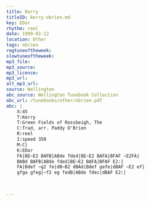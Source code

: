 ```yaml
---
title: Kerry
titleID: kerry-obrien.md
key: EDor
rhythm: reel
date: 1999-02-12
location: Other
tags: obrien
regtuneoftheweek:
slowtuneoftheweek:
mp3_file:
mp3_source:
mp3_licence:
mp3_url:
alt_mp3_url:
source: Wellington
abc_source: Wellington Tunebook Collection
abc_url: /tunebooks/other/obrien.pdf
abc: |
    X:45
    T:Kerry
    T:Green Fields of Rossbeigh, The
    C:Trad, arr. Paddy O'Brien
    R:reel
    I:speed 350
    M:C|
    K:EDor
    FA|BE~E2 BAFB|ABde fded|BE~E2 BAFA|BFAF ~E2FA|
    BABd BAFB|ABde fded|BE~E2 BAFA|BFAF E2:|
    FA|Bdef ~g2 fe|dB~B2 dBAd|Bdef gefe|dBAF ~E2 ef|
    gfga gfeg|~f2 eg fedB|ABde fdec|dBAF E2:|
    
    

---
```

